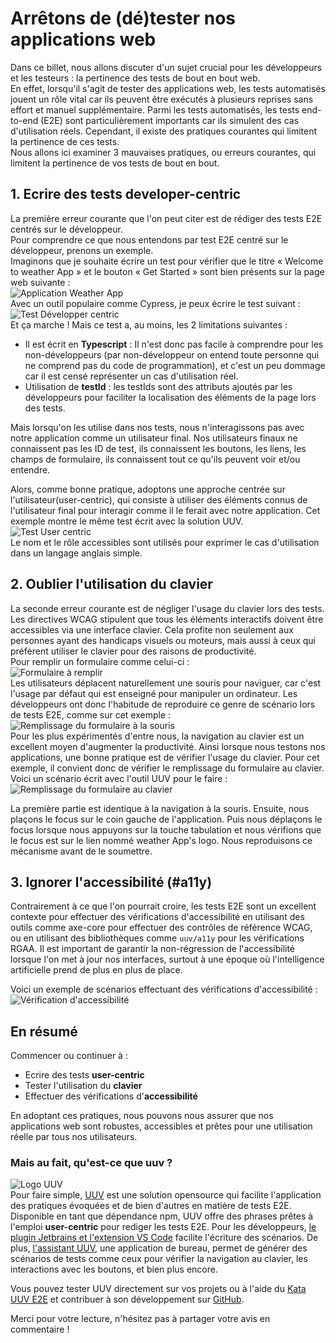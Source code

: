 # Arrêtons de (dé)tester nos applications web

Dans ce billet, nous allons discuter d'un sujet crucial pour les développeurs et les testeurs : la pertinence des tests de bout en bout web.<br/>
En effet, lorsqu'il s'agit de tester des applications web, les tests automatisés jouent un rôle vital car ils peuvent être exécutés à plusieurs reprises sans effort et manuel supplémentaire. Parmi les tests automatisés, les tests end-to-end (E2E) sont particulièrement importants car ils simulent des cas d'utilisation réels. Cependant, il existe des pratiques courantes qui limitent la pertinence de ces tests.<br/>
Nous allons ici examiner 3 mauvaises pratiques, ou erreurs courantes, qui limitent la pertinence de vos tests de bout en bout.

## 1. Ecrire des tests developer-centric

La première erreur courante que l'on peut citer est de rédiger des tests E2E centrés sur le développeur.<br/>
Pour comprendre ce que nous entendons par test E2E centré sur le développeur, prenons un exemple.<br/>
Imaginons que je souhaite écrire un test pour vérifier que le titre « Welcome to weather App » et le bouton « Get Started » sont bien présents sur la page web suivante : <br/>
<img src="weather-app-target-app.png" alt="Application Weather App"/><br/>
Avec un outil populaire comme Cypress, je peux écrire le test suivant :<br/>
<img src="test-dev-centric.png" alt="Test Développer centric"/><br/>
Et ça marche ! Mais ce test a, au moins, les 2 limitations suivantes :
 - Il est écrit en **Typescript** : Il n'est donc pas facile à comprendre pour les non-développeurs (par non-développeur on entend toute personne qui ne comprend pas du code de programmation), et c'est un peu dommage car il est censé représenter un cas d'utilisation réel.
 - Utilisation de **testId** : les testIds sont des attributs ajoutés par les développeurs pour faciliter la localisation des éléments de la page lors des tests.

Mais lorsqu'on les utilise dans nos tests, nous n'interagissons pas avec notre application comme un utilisateur final. Nos utilisateurs finaux ne connaissent pas les ID de test, ils connaissent les boutons, les liens, les champs de formulaire, ils connaissent tout ce qu'ils peuvent voir et/ou entendre.<br/>

Alors, comme bonne pratique, adoptons une approche centrée sur l'utilisateur(user-centric), qui consiste à utiliser des éléments connus de l'utilisateur final pour interagir comme il le ferait avec notre application.
Cet exemple montre le même test écrit avec la solution UUV.
<img src="test-user-centric.png" alt="Test User centric"/><br/>
Le nom et le rôle accessibles sont utilisés pour exprimer le cas d'utilisation dans un langage anglais simple.

## 2. Oublier l'utilisation du clavier

La seconde erreur courante est de négliger l'usage du clavier lors des tests. Les directives WCAG stipulent que tous les éléments interactifs doivent être accessibles via une interface clavier. Cela profite non seulement aux personnes ayant des handicaps visuels ou moteurs, mais aussi à ceux qui préfèrent utiliser le clavier pour des raisons de productivité.<br/>
Pour remplir un formulaire comme celui-ci :<br/>
<img src="form-to-fill.png" alt="Formulaire à remplir"/><br/>
Les utilisateurs déplacent naturellement une souris pour naviguer, car c'est l'usage par défaut qui est enseigné pour manipuler un ordinateur. Les développeurs ont donc l'habitude de reproduire ce genre de scénario lors de tests E2E, comme sur cet exemple :<br/>
<img src="fill-form-with-mouse.png" alt="Remplissage du formulaire à la souris"/><br/>
Pour les plus expérimentés d'entre nous, la navigation au clavier est un excellent moyen d'augmenter la productivité. Ainsi lorsque nous testons nos applications, une bonne pratique est de vérifier l'usage du clavier. Pour cet exemple, il convient donc de vérifier le remplissage du formulaire au clavier. Voici un scénario écrit avec l'outil UUV pour le faire : <br/>
<img src="fill-form-with-keyboard.png" alt="Remplissage du formulaire au clavier"/><br/>

La première partie est identique à la navigation à la souris. Ensuite, nous plaçons le focus sur le coin gauche de l'application. Puis nous déplaçons le focus lorsque nous appuyons sur la touche tabulation et nous vérifions que le focus est sur le lien nommé weather App's logo. Nous reproduisons ce mécanisme avant de le soumettre.

## 3. Ignorer l'accessibilité (#a11y)

Contrairement à ce que l'on pourrait croire, les tests E2E sont un excellent contexte pour effectuer des vérifications d'accessibilité en utilisant des outils comme axe-core pour effectuer des contrôles de référence WCAG, ou en utilisant des bibliothèques comme `uuv/a11y` pour les vérifications RGAA. Il est important de garantir la non-régression de l'accessibilité lorsque l'on met à jour nos interfaces, surtout à une époque où l'intelligence artificielle prend de plus en plus de place.<br/>

Voici un exemple de scénarios effectuant des vérifications d'accessibilité :<br/> 
<img src="a11y-checks.png" alt="Vérification d'accessibilité"/><br/>

## En résumé

Commencer ou continuer à :
 - Ecrire des tests **user-centric**
 - Tester l'utilisation du **clavier**
 - Effectuer des vérifications d'**accessibilité**

En adoptant ces pratiques, nous pouvons nous assurer que nos applications web sont robustes, accessibles et prêtes pour une utilisation réelle par tous nos utilisateurs.

### Mais au fait, qu'est-ce que uuv ?
<img src="https://orange-opensource.github.io/uuv/img/uuv.png" alt="Logo UUV"/><br/>
Pour faire simple, <a href="https://orange-opensource.github.io/uuv" target="_blank">UUV</a> est une solution opensource qui facilite l'application des pratiques évoquées et de bien d'autres en matière de tests E2E.<br/>
Disponible en tant que dépendance npm, UUV offre des phrases prêtes à l'emploi **user-centric** pour rediger les tests E2E. Pour les développeurs, <a href="https://orange-opensource.github.io/uuv/docs/getting-started/configuration#ide-plugins" target="_blank">le plugin Jetbrains et l'extension VS Code</a> facilite l'écriture des scénarios. De plus, <a href="https://orange-opensource.github.io/uuv/docs/tools/uuv-vscode-extension" target="_blank">l'assistant UUV</a>, une application de bureau, permet de générer des scénarios de tests comme ceux pour vérifier la navigation au clavier, les interactions avec les boutons, et bien plus encore.<br> 

Vous pouvez tester UUV directement sur vos projets ou à l'aide du <a href="https://github.com/e2e-test-quest/kata-e2e-uuv" target="_blank">Kata UUV E2E</a> et contribuer à son développement sur <a href="https://github.com/Orange-OpenSource/uuv" target="_blank">GitHub</a>.

Merci pour votre lecture, n'hésitez pas à partager votre avis en commentaire !